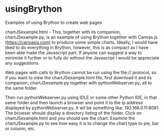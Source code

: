 # usingBrython
Examples of using Brython to create web pages

chartJSexample.html - This, together with its companion, chartJSexample.py, is an example of using 
Brython together with Canvas.js (https://canvasjs.com) to produce some simple charts.
Ideally, I would have liked to do everything in Brython, however, this is as compact as I have been able make the Javascript part. If anyone can suggest a way to minimise it further or to fully do without the Javascript I would be appreciate any suggestions.

Web pages with calls to Brython cannot be run using the file:// protocol, so if you want to view the chartJSexample.html file, first download it and its companion, chartJSexample.py together with pythonWebserver.py, all to the same folder.

Then run pythonWebserver.py using IDLE or some other Python IDE, in that same folder and then launch a browser and point it to the ip address displayed by pythonWebserver.py. It wil be something like: 192.168.0.11:8081
The browser should display a directory listing of the folder. Click on chartJSexample.html and you should see the chart. Examine the chartJSexample.py to see how easy it is to change the chart type to pie, bar or column, etc.




